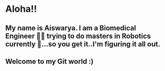 # Aloha!!

## My name is Aiswarya. I am a Biomedical Engineer 👩‍⚕️ trying to do masters in Robotics currently 🤖...so you get it..I'm figuring it all out.

## Welcome to my Git world :)
